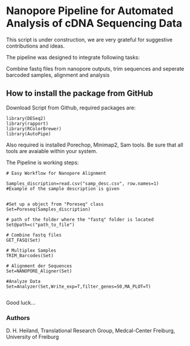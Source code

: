# Nanopore Pipeline for Automated Analysis of cDNA Sequencing Data


This script is under construction, we are very grateful for suggestive contributions and ideas.

The pipeline was designed to integrate following tasks:

Combine fastq files from nanopore outputs, trim sequences and seperate barcoded samples, alignment and analysis



## How to install the package from GitHub

Download Script from Github, required packages are:
```
library(DESeq2)
library(rapport)
library(RColorBrewer)
library(AutoPipe)
```
Also required is installed Porechop, Minimap2, Sam tools. Be sure that all tools are avaiable within your system.

The Pipeline is working steps:

```
# Easy Workflow for Nanopore Alignment

Samples_discription=read.csv("samp_desc.csv", row.names=1)
#Example of the sample description is given


#Set up a object from "Poreseq" class
Set=Poreseq(Samples_discription)

# path of the folder where the "fastq" folder is located
Set@path=c("path_to_file")

# Combine fastq files
GET_FASQ(Set)

# Multiplex Samples
TRIM_Barcodes(Set)

# Alignment der Sequences
Set=NANOPORE_Aligner(Set)

#Analyze Data
Set=Analyzer(Set,Write_exp=T,filter_genes=50,MA_PLOT=T)


```

Good luck...





### Authors

D. H. Heiland, Translational Research Group, Medcal-Center Freiburg, University of Freiburg

